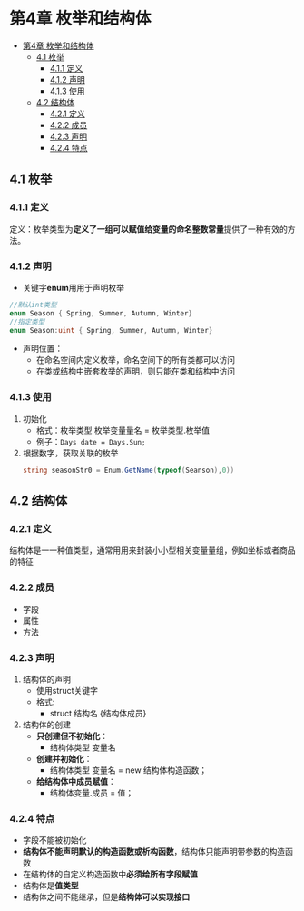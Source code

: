 # 第4章 枚举和结构体

- [第4章 枚举和结构体](#第4章-枚举和结构体)
  - [4.1 枚举](#41-枚举)
    - [4.1.1 定义](#411-定义)
    - [4.1.2 声明](#412-声明)
    - [4.1.3 使用](#413-使用)
  - [4.2 结构体](#42-结构体)
    - [4.2.1 定义](#421-定义)
    - [4.2.2 成员](#422-成员)
    - [4.2.3 声明](#423-声明)
    - [4.2.4 特点](#424-特点)

## 4.1 枚举
### 4.1.1 定义
定义：枚举类型为**定义了一组可以赋值给变量的命名整数常量**提供了一种有效的方法。
### 4.1.2 声明
* 关键字**enum**⽤用于声明枚举
```cs
//默认int类型
enum Season { Spring, Summer, Autumn, Winter}
//指定类型
enum Season:uint { Spring, Summer, Autumn, Winter}
```
* 声明位置：
  * 在命名空间内定义枚举，命名空间下的所有类都可以访问
  * 在类或结构中嵌套枚举的声明，则只能在类和结构中访问
### 4.1.3 使用

1. 初始化
   * 格式：枚举类型 枚举变量量名 = 枚举类型.枚举值
   * 例子：``Days date = Days.Sun;``
2. 根据数字，获取关联的枚举
    ```cs
    string seasonStr0 = Enum.GetName(typeof(Seanson),0))
    ```

## 4.2 结构体
### 4.2.1 定义
结构体是⼀一种值类型，通常⽤用来封装⼩小型相关变量量组，例如坐标或者商品的特征
### 4.2.2 成员
* 字段
* 属性
* 方法
### 4.2.3 声明
1. 结构体的声明
   * 使用struct关键字
   * 格式:
     * struct 结构名 {结构体成员}
2. 结构体的创建
   * **只创建但不初始化**：
     * 结构体类型 变量名
   * **创建并初始化**：
     * 结构体类型 变量名 = new 结构体构造函数；
   * **给结构体中成员赋值**：
     * 结构体变量.成员 = 值；
### 4.2.4 特点
* 字段不能被初始化
* **结构体不能声明默认的构造函数或析构函数**，结构体只能声明带参数的构造函数
* 在结构体的自定义构造函数中**必须给所有字段赋值**
* 结构体是**值类型**
* 结构体之间不能继承，但是**结构体可以实现接⼝**